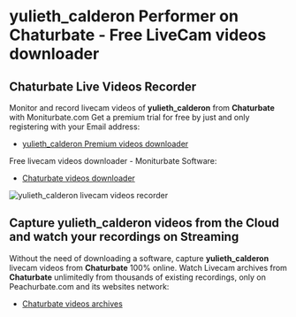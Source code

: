 # yulieth_calderon Performer on Chaturbate - Free LiveCam videos downloader

## Chaturbate Live Videos Recorder

Monitor and record livecam videos of **yulieth_calderon** from **Chaturbate** with Moniturbate.com
Get a premium trial for free by just and only registering with your Email address:
* [yulieth_calderon Premium videos downloader](https://moniturbate.com/request-demo-licence-key.html)

Free livecam videos downloader - Moniturbate Software:
* [Chaturbate videos downloader](https://moniturbate.com/moniturbate-download-software.html)

![yulieth_calderon livecam videos recorder](https://peachurnet.com/templates/moniturbate-software.png)


## Capture yulieth_calderon videos from the Cloud and watch your recordings on Streaming

Without the need of downloading a software, capture **yulieth_calderon** livecam videos from **Chaturbate** 100% online.
Watch Livecam archives from **Chaturbate** unlimitedly from thousands of existing recordings, only on Peachurbate.com and its websites network:
* [Chaturbate videos archives](https://peachurnet.com/)
